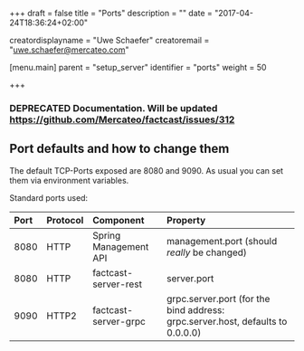 +++
draft = false
title = "Ports"
description = ""
date = "2017-04-24T18:36:24+02:00"

creatordisplayname = "Uwe Schaefer"
creatoremail = "uwe.schaefer@mercateo.com"

[menu.main]
parent = "setup_server"
identifier = "ports"
weight = 50

+++

### DEPRECATED Documentation. Will be updated https://github.com/Mercateo/factcast/issues/312


## Port defaults and how to change them

The default TCP-Ports exposed are 8080 and 9090. As usual you can set them via environment variables.

Standard ports used:

|Port|Protocol|Component|Property|
|:--|:--|:--|:--|
|8080|HTTP|Spring Management API|management.port (should *really* be changed)|
|8080|HTTP|factcast-server-rest|server.port|
|9090|HTTP2|factcast-server-grpc|grpc.server.port (for the bind address: grpc.server.host, defaults to 0.0.0.0) |
